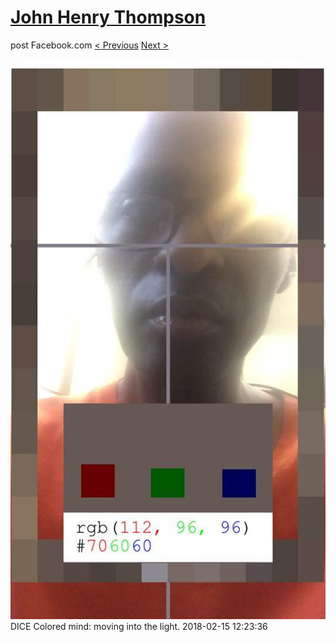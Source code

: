 # [John Henry Thompson](../README.md)
post Facebook.com
[< Previous](2018-02-16-1.md) [Next >](2018-02-15-2.md)

[![](../media/2018-02-15/Timeline-Photos-DICE-Colored-mind-moving-into-the-light.jpg)](../README.md)
DICE Colored mind: moving into the light.
2018-02-15 12:23:36